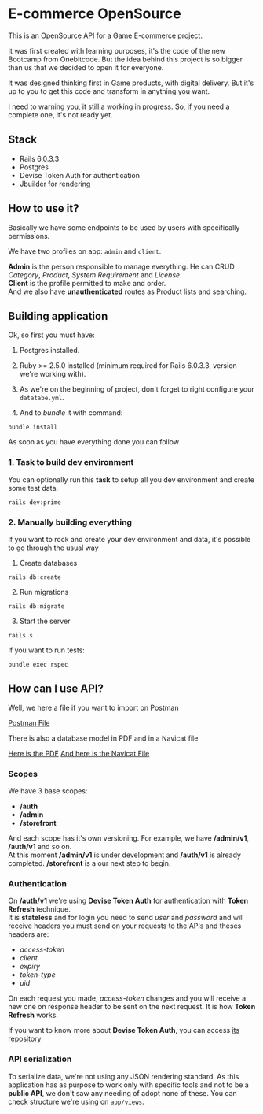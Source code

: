 # E-commerce OpenSource

This is an OpenSource API for a Game E-commerce project.

It was first created with learning purposes, it's the code of the new Bootcamp from Onebitcode. But the idea behind this project is so bigger than us that we decided to open it for everyone.

It was designed thinking first in Game products, with digital delivery. But it's up to you to get this code and transform in anything you want.

I need to warning you, it still a working in progress. So, if you need a complete one, it's not ready yet.

## Stack

- Rails 6.0.3.3
- Postgres
- Devise Token Auth for authentication
- Jbuilder for rendering

## How to use it?

Basically we have some endpoints to be used by users with specifically permissions.

We have two profiles on app: `admin` and `client`.

**Admin** is the person responsible to manage everything. He can CRUD *Category*, *Product*, *System Requirement* and *License*.\
**Client** is the profile permitted to make and order.\
And we also have **unauthenticated** routes as Product lists and searching.

## Building application

Ok, so first you must have:

1. Postgres installed.

2. Ruby >= 2.5.0 installed (minimum required for Rails 6.0.3.3, version we're working with).

3. As we're on the beginning of project, don't forget to right configure your `datatabe.yml`.

4. And to *bundle* it with command:

```
bundle install
```
As soon as you have everything done you can follow


### 1. Task to build dev environment

You can optionally run this **task** to setup all you dev environment and create some test data.

```
rails dev:prime
```

### 2. Manually building everything

If you want to rock and create your dev environment and data, it's possible to go through the usual way

1. Create databases
```
rails db:create
```

2. Run migrations
```
rails db:migrate
```

3. Start the server
```
rails s
```

If you want to run tests: 
```
bundle exec rspec
```

## How can I use API?

Well, we here a file if you want to import on Postman

[Postman File](https://drive.google.com/file/d/1p0vJ7h5IlF3k_HcsnUq8TAihB_Y6uH0P/view?usp=sharing)


There is also a database model in PDF and in a Navicat file

[Here is the PDF](https://drive.google.com/file/d/1Vw8RvgfswVDQMF7IrI-psJ4s5X6_aqiR/view?usp=sharing)
[And here is the Navicat File](https://drive.google.com/file/d/1avsMHPC2_S2Fr3jmnVnfJvXhrkVevCQA/view?usp=sharing)


### Scopes

We have 3 base scopes: 
- **/auth** 
- **/admin**
- **/storefront**

And each scope has it's own versioning. For example, we have **/admin/v1**, **/auth/v1** and so on.\
At this moment **/admin/v1** is under development and **/auth/v1** is already completed. **/storefront** is a our next step to begin.


### Authentication

On **/auth/v1** we're using **Devise Token Auth** for authentication with **Token Refresh** technique.\
It is **stateless** and for login you need to send *user* and *password* and will receive headers you must send on your requests to the APIs and theses headers are:
- *access-token*
- *client*
- *expiry*
- *token-type*
- *uid*

On each request you made, *access-token* changes and you will receive a new one on response header to be sent on the next request. It is how **Token Refresh** works.

If you want to know more about **Devise Token Auth**, you can access [its repository](https://github.com/lynndylanhurley/devise_token_auth)

### API serialization

To serialize data, we're not using any JSON rendering standard. As this application has as purpose to work only with specific tools and not to be a **public API**, we don't saw any needing of adopt none of these. You can check structure we're using on `app/views`.
